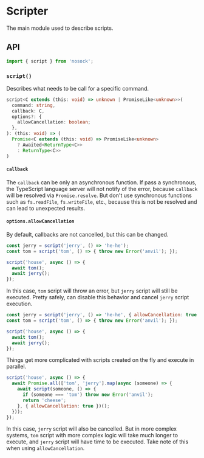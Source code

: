 # Scripter

The main module used to describe scripts.

## API

```js
import { script } from 'nosock';
```

### `script()`

Describes what needs to be call for a specific command.

```ts
script<C extends (this: void) => unknown | PromiseLike<unknown>>(
  command: string,
  callback: C,
  options?: {
    allowCancellation: boolean;
  },
): (this: void) => (
  Promise<C extends (this: void) => PromiseLike<unknown>
    ? Awaited<ReturnType<C>>
    : ReturnType<C>>
)
```

#### `callback`

The `callback` can be only an asynchronous function. If pass a synchronous, the TypeScript language server will not notify of the error, because `callback` will be resolved via `Promise.resolve`. But don't use synchronous functions such as `fs.readFile`, `fs.writeFile`, etc., because this is not be resolved and can lead to unexpected results.

#### `options.allowCancellation`

By default, callbacks are not cancelled, but this can be changed.

```js
const jerry = script('jerry', () => 'he-he');
const tom = script('tom', () => { throw new Error('anvil'); });

script('house', async () => {
  await tom();
  await jerry();
});
```

In this case, `tom` script will throw an error, but `jerry` script will still be executed. Pretty safely, can disable this behavior and cancel `jerry` script execution.

```js
const jerry = script('jerry', () => 'he-he', { allowCancellation: true });
const tom = script('tom', () => { throw new Error('anvil'); });

script('house', async () => {
  await tom();
  await jerry();
});
```

Things get more complicated with scripts created on the fly and execute in parallel.

```js
script('house', async () => {
  await Promise.all(['tom', 'jerry'].map(async (someone) => {
    await script(someone, () => {
      if (someone === 'tom') throw new Error('anvil');
      return 'cheese';
    }, { allowCancellation: true })();
  }));
});
```

In this case, `jerry` script will also be cancelled. But in more complex systems, `tom` script with more complex logic will take much longer to execute, and `jerry` script will have time to be executed. Take note of this when using `allowCancellation`.
